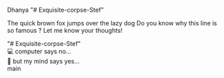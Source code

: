 Dhanya
"# Exquisite-corpse-Stef" 

The quick brown fox jumps over the lazy dog
Do you know why this line is so famous ?
Let me know your thoughts!

"# Exquisite-corpse-Stef" <br>
:computer: computer says no... <br> 
💭 but my mind says yes... <br>
main
